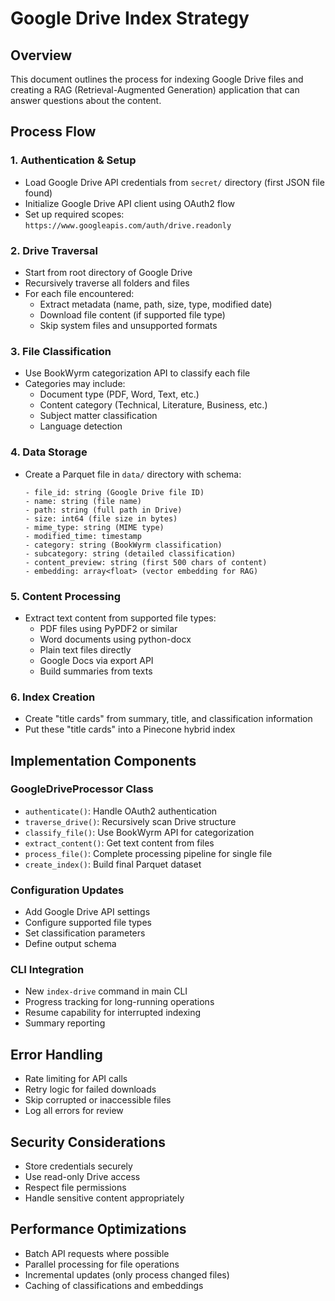# Google Drive Index Strategy

## Overview

This document outlines the process for indexing Google Drive files and creating a RAG (Retrieval-Augmented Generation) application that can answer questions about the content.

## Process Flow

### 1. Authentication & Setup

- Load Google Drive API credentials from `secret/` directory (first JSON file found)
- Initialize Google Drive API client using OAuth2 flow
- Set up required scopes: `https://www.googleapis.com/auth/drive.readonly`

### 2. Drive Traversal

- Start from root directory of Google Drive
- Recursively traverse all folders and files
- For each file encountered:
  - Extract metadata (name, path, size, type, modified date)
  - Download file content (if supported file type)
  - Skip system files and unsupported formats

### 3. File Classification

- Use BookWyrm categorization API to classify each file
- Categories may include:
  - Document type (PDF, Word, Text, etc.)
  - Content category (Technical, Literature, Business, etc.)
  - Subject matter classification
  - Language detection

### 4. Data Storage

- Create a Parquet file in `data/` directory with schema:
  ```
  - file_id: string (Google Drive file ID)
  - name: string (file name)
  - path: string (full path in Drive)
  - size: int64 (file size in bytes)
  - mime_type: string (MIME type)
  - modified_time: timestamp
  - category: string (BookWyrm classification)
  - subcategory: string (detailed classification)
  - content_preview: string (first 500 chars of content)
  - embedding: array<float> (vector embedding for RAG)
  ```

### 5. Content Processing

- Extract text content from supported file types:
  - PDF files using PyPDF2 or similar
  - Word documents using python-docx
  - Plain text files directly
  - Google Docs via export API
  - Build summaries from texts

### 6. Index Creation

- Create "title cards" from summary, title, and classification information
- Put these "title cards" into a Pinecone hybrid index

## Implementation Components

### GoogleDriveProcessor Class

- `authenticate()`: Handle OAuth2 authentication
- `traverse_drive()`: Recursively scan Drive structure
- `classify_file()`: Use BookWyrm API for categorization
- `extract_content()`: Get text content from files
- `process_file()`: Complete processing pipeline for single file
- `create_index()`: Build final Parquet dataset

### Configuration Updates

- Add Google Drive API settings
- Configure supported file types
- Set classification parameters
- Define output schema

### CLI Integration

- New `index-drive` command in main CLI
- Progress tracking for long-running operations
- Resume capability for interrupted indexing
- Summary reporting

## Error Handling

- Rate limiting for API calls
- Retry logic for failed downloads
- Skip corrupted or inaccessible files
- Log all errors for review

## Security Considerations

- Store credentials securely
- Use read-only Drive access
- Respect file permissions
- Handle sensitive content appropriately

## Performance Optimizations

- Batch API requests where possible
- Parallel processing for file operations
- Incremental updates (only process changed files)
- Caching of classifications and embeddings

